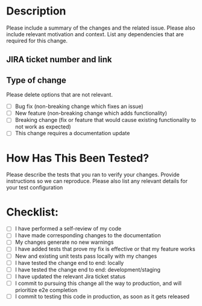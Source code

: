 # Description

Please include a summary of the changes and the related issue. Please also include relevant motivation and context. List any dependencies that are required for this change.

## JIRA ticket number and link

## Type of change

Please delete options that are not relevant.

- [ ] Bug fix (non-breaking change which fixes an issue)
- [ ] New feature (non-breaking change which adds functionality)
- [ ] Breaking change (fix or feature that would cause existing functionality to not work as expected)
- [ ] This change requires a documentation update

# How Has This Been Tested?

Please describe the tests that you ran to verify your changes. Provide instructions so we can reproduce. Please also list any relevant details for your test configuration

# Checklist:

- [ ] I have performed a self-review of my code
- [ ] I have made corresponding changes to the documentation
- [ ] My changes generate no new warnings
- [ ] I have added tests that prove my fix is effective or that my feature works
- [ ] New and existing unit tests pass locally with my changes
- [ ] I have tested the change end to end: locally
- [ ] I have tested the change end to end: development/staging
- [ ] I have updated the relevant Jira ticket status
- [ ] I commit to pursuing this change all the way to production, and will prioritize e2e completion
- [ ] I commit to testing this code in production, as soon as it gets released
